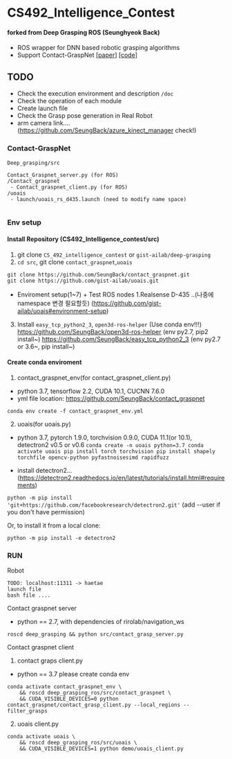 
# CS492_Intelligence_Contest
#### forked from Deep Grasping ROS (Seunghyeok Back)

- ROS wrapper for DNN based robotic grasping algorithms
- Support Contact-GraspNet [[paper]](https://arxiv.org/abs/2103.14127) [[code]](https://github.com/NVlabs/contact_graspnet)

## TODO
- Check the execution environment and description `/doc`
- Check the operation of each module
- Create launch file
- Check the Grasp pose generation in Real Robot
- arm camera link.... (https://github.com/SeungBack/azure_kinect_manager check!)

### Contact-GraspNet
```
Deep_grasping/src

Contact_Graspnet_server.py (for ROS)
/Contact_graspnet
 - Contact_graspnet_client.py (for ROS)
/uoais
 - launch/uoais_rs_d435.launch (need to modify name space)
 
```
### Env setup
#### Install Repository (CS492_Intelligence_contest/src) 
1. git clone `CS_492_intelligence_contest` or `gist-ailab/deep-grasping` 
2. `cd src`, git clone `contact_graspnet`,`uoais`
```
git clone https://github.com/SeungBack/contact_graspnet.git
git clone https://github.com/gist-ailab/uoais.git
```
  + Enviroment setup(1~7) + Test ROS nodes 1.Realsense D-435 ..(나중에 namespace 변경 필요할듯)
      (https://github.com/gist-ailab/uoais#environment-setup)
3. Install `easy_tcp_python2_3`, `open3d-ros-helper` (Use conda env!!!)
 https://github.com/SeungBack/open3d-ros-helper (env py2.7, pip2 install~)
 https://github.com/SeungBack/easy_tcp_python2_3 (env py2.7 or 3.6~, pip install~)


#### Create conda enviroment
1. contact_graspnet_env(for contact_graspnet_client.py)
- python 3.7, tensorflow 2.2, CUDA 10.1, CUCNN 7.6.0
- yml file location: https://github.com/SeungBack/contact_graspnet 
```
conda env create -f contact_graspnet_env.yml
```


2. uoais(for uoais.py)
 - python 3.7, pytorch 1.9.0, torchvision 0.9.0, CUDA 11.1(or 10.1), detectron2 v0.5 or v0.6
`conda create -n uoais python=3.7
conda activate uoais
pip install torch torchvision
pip install shapely torchfile opencv-python pyfastnoisesimd rapidfuzz` 

- install detectron2...
 (https://detectron2.readthedocs.io/en/latest/tutorials/install.html#requirements)

`python -m pip install 'git+https://github.com/facebookresearch/detectron2.git'` 
(add --user if you don't have permission)

Or, to install it from a local clone:
```git clone https://github.com/facebookresearch/detectron2.git
python -m pip install -e detectron2
```

### RUN
Robot
``` 
TODO: localhost:11311 -> haetae 
launch file 
bash file ....
```

Contact graspnet server
- python == 2.7, with dependencies of rirolab/navigation_ws 
```
roscd deep_grasping && python src/contact_grasp_server.py
```

Contact graspnet client
1. contact graps client.py
- python == 3.7 please create conda env
```
conda activate contact_graspnet_env \
    && roscd deep_grasping_ros/src/contact_graspnet \
    && CUDA_VISIBLE_DEVICES=0 python contact_graspnet/contact_grasp_client.py --local_regions --filter_grasps
```
2. uoais client.py
```
conda activate uoais \
    && roscd deep_grasping_ros/src/uoais \
    && CUDA_VISIBLE_DEVICES=1 python demo/uoais_client.py
```
